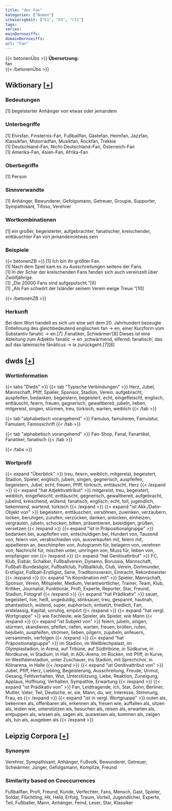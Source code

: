 ```yaml
---
title: "der Fan"
kategorien: ["Nomen"]
schwierigkeit: ["k1", "h5", "r11"]
tags:
series:
mainDornseiffs:
domainDornseiffs:
url: "Fan"
---
```


{{< betonenÜbs >}}
**Übersetzung:**  
fan  
{{< /betonenÜbs >}}

## Wiktionary [[+](https://de.wiktionary.org/wiki/Fan)]

### Bedeutungen
[1] begeisterter Anhänger von etwas oder jemandem  

### Unterbegriffe
[1] Elvisfan, Finsternis-Fan, Fußballfan, Gästefan, Heimfan, Jazzfan, Klassikfan, Motorradfan, Musikfan, Rockfan, Trekkie  
[1] Deutschland-Fan, Nicht-Deutschland-Fan, Österreich-Fan  
[1] Amerika-Fan, Asien-Fan, Afrika-Fan  

### Oberbegriffe
[1] Person  

### Sinnverwandte
[1] Anhänger, Bewunderer, Gefolgsmann, Getreuer, Groupie, Supporter, Sympathisant, Tifoso, Verehrer  

### Wortkombinationen
[1] ein großer, begeisterter, aufgebrachter, fanatischer, kreischender, enttäuschter Fan von jemandem/etwas sein  

### Beispiele
{{< betonenZB >}}
[1] Ich bin ihr größter Fan.  
[1] Nach dem Spiel kam es zu Ausschreitungen seitens der Fans.  
[1] In der Schar der kreischenden Fans fanden sich auch vereinzelt über Zwölfjährige.  
[1] „Die 20000 Fans sind aufgeputscht.“[9]  
[1] „Als Fan schwört der Isländer seinem Verein ewige Treue.“[10]  

{{< /betonenZB >}}
### Herkunft
Bei dem Wort handelt es sich um eine seit dem 20. Jahrhundert bezeugte Entlehnung des gleichbedeutend englischen fan → en, einer Kurzform vom Substantiv fanatic → en.[7] ‚Fanatiker, Schwärmer‘[8] Dieses ist eine Ableitung zum Adjektiv fanatic → en ‚schwärmend, eifernd; fanatisch‘, das auf das lateinische fānāticus → la zurückgeht.[7][8]  



## dwds [[+](https://www.dwds.de/wb/Fan)]

### Wortinformation
{{< tabs "Dwds" >}}
{{< tab "Typische Verbindungen" >}}
Herz, Jubel, Mannschaft, Pfiff, Spieler, Sponsor, Stadion, Verein, aufgebracht, auspfeifen, bedanken, begeistern, begeistert, echt, eingefleischt, englisch, enttäuscht, feiern, freuen, gegnerisch, gewaltbereit, jubeln, lieben, mitgereist, singen, stürmen, treu, türkisch, warten, weiblich
{{< /tab >}}

{{< tab "alphabetisch vorangehend" >}}
Famulus, famulieren, Famulatur, Famulant, Famosschrift
{{< /tab >}}

{{< tab "alphabetisch vorangehend" >}}
Fan-Shop, Fanal, Fanartikel, Fanatiker, fanatisch
{{< /tab >}}

{{< /tabs >}}

### Wortprofil
{{< expand "Überblick" >}} treu, feiern, weiblich, mitgereist, begeistert, Stadion, Spieler, englisch, jubeln, singen, gegnerisch, auspfeifen, begeistern, Jubel, echt, freuen, Pfiff, türkisch, enttäuscht, Herz {{< /expand >}}
{{< expand "hat Adjektivattribut" >}} mitgereist, treu, begeistert, weiblich, eingefleischt, enttäuscht, gegnerisch, gewaltbereit, aufgebracht, jubelnd, kreischend, wütend, fanatisch, englisch, echt, toll, jugendlich, bekennend, wartend, türkisch {{< /expand >}}
{{< expand "ist Akk./Dativ-Objekt von" >}} begeistern, enttäuschen, versöhnen, zuwinken, verzaubern, locken, beruhigen, zurufen, verzücken, danken, anlocken, einheizen, vergraulen, jubeln, schocken, bitten, präsentieren, beleidigen, grüßen, versetzen {{< /expand >}}
{{< expand "ist in Präpositionalgruppe" >}} bedanken bei, auspfeifen von, entschuldigen bei, Hundert von, Tausend von, feiern von, verabschieden von, ausverkaufen mit, feiern mit, appellieren an, beschimpfen von, Autogramm für, belagern von, verehren von, Nachricht für, mischen unter, umringen von, Muss für, lieben von, empfangen von {{< /expand >}}
{{< expand "hat Genitivattribut" >}} FC, Klub, Eisbär, Schalker, Fußballverein, Dynamo, Borussia, Mannschaft, Fußball-Bundesligist, Fußballclub, Fußballklub, Club, Verein, Dortmunder, Erstligist, Fußball-Erstligist, Serie, Traditionsverein, Eintracht, Rekordmeister {{< /expand >}}
{{< expand "in Koordination mit" >}} Spieler, Mannschaft, Sponsor, Verein, Mitspieler, Medium, Verantwortlicher, Trainer, Team, Klub, Kritiker, Journalist, Funktionär, Profi, Experte, Reporter, Star, Freund, Stadion, Fotograf {{< /expand >}}
{{< expand "hat Prädikativ" >}} sauer, begeistert, live, heiß, ungeduldig, stinksauer, treu, gespannt, hautnah, phantastisch, wütend, super, euphorisch, entsetzt, friedlich, Fan, erstklassig, Kapital, unruhig, empört {{< /expand >}}
{{< expand "hat vergl. Wortgruppe" >}} wie Fachleute, wie Spieler, als Spieler, wie Mann {{< /expand >}}
{{< expand "ist Subjekt von" >}} feiern, jubeln, singen, stürmen, skandieren, pfeifen, riefen, warten, freuen, brüllen, rufen, bejubeln, auspfeifen, strömen, lieben, pilgern, zujubeln, anfeuern, versammeln, verfolgen {{< /expand >}}
{{< expand "hat Präpositionalgruppe" >}} im Stadion, im Wellblechpalast, im Olympiastadion, in Arena, auf Tribüne, auf Südtribüne, in Südkurve, in Nordkurve, in Stadium, in Hall, in AOL-Arena, im Rücken, mit Pfiff, in Kurve, im Westfalenstadion, unter Zuschauer, ins Stadion, mit Sprechchor, in Kölnarena, in Halle {{< /expand >}}
{{< expand "ist Genitivattribut von" >}} Jubel, Pfiff, Herz, Liebling, Begeisterung, Ausschreitung, Freude, Unmut, Gesang, Fehlverhalten, Wut, Unterstützung, Liebe, Reaktion, Zuneigung, Applaus, Hoffnung, Verhalten, Sympathie, Erwartung {{< /expand >}}
{{< expand "ist Prädikativ von" >}} Fan, Leidtragende, ich, Star, Sohn, Berliner, Mutter, Vater, Teil, Deutsche, er, sie, Mann, du, wir, Interesse, Stimmung, Frau, es {{< /expand >}}
{{< expand "ist in vergl. Wortgruppe" >}} outen als, bekennen als, offenbaren als, erkennen als, freuen wie, auffallen als, sitzen als, leiden wie, unterstützen als, besuchen als, reisen als, erwarten als, entpuppen als, wissen als, sagen als, ausweisen als, kommen als, zeigen als, tun als, ausgeben als {{< /expand >}}

## Leipzig Corpora [[+](https://corpora.uni-leipzig.de/en/res?word=Fan&corpusId=deu_newscrawl-public_2018)]


### Synonym
Verehrer, Sympathisant, Anhänger, Fußvolk, Bewunderer, Getreuer, Schwärmer, Jünger, Gefolgsmann, Komplize, Freund


### Similarity based on Cooccurrences
Fußballfan, Profi, Freund, Kunde, Verfechter, Fans, Mensch, Gast, Spieler, Soldat, Flüchtling, Hit, Held, Erfolg, Traum, Vorteil, Jugendlicher, Experte, Teil, Fußballer, Mann, Anhänger, Feind, Leser, Star, Klassiker

